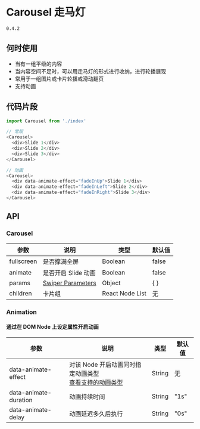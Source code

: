 # Carousel 走马灯
`0.4.2`

## 何时使用
- 当有一组平级的内容
- 当内容空间不足时，可以用走马灯的形式进行收纳，进行轮播展现
- 常用于一组图片或卡片轮播或滑动翻页
- 支持动画

## 代码片段
```javascript
import Carousel from './index'

// 常规
<Carousel>
  <div>Slide 1</div>
  <div>Slide 2</div>
  <div>Slide 3</div>
</Carousel>

// 动画
<Carousel>
  <div data-animate-effect="fadeInUp">Slide 1</div>
  <div data-animate-effect="fadeInLeft">Slide 2</div>
  <div data-animate-effect="fadeInRight">Slide 3</div>
</Carousel>
```

## API
### Carousel
| 参数 | 说明 | 类型 | 默认值 |
| --- | --- | --- | --- |
| fullscreen | 是否撑满全屏 | Boolean | false |
| animate | 是否开启 Slide 动画 | Boolean | false |
| params | <a href="https://github.com/nolimits4web/Swiper/blob/Swiper3/API.md" target="_blank">Swiper Parameters</a> | Object | { } |
| children | 卡片组 | React Node List | 无 |

### Animation
#### 通过在 DOM Node 上设定属性开启动画
| 参数 | 说明 | 类型 | 默认值 |
| --- | --- | --- | --- |
| data-animate-effect | 对该 Node 开启动画同时指定动画类型<br /><a href="https://daneden.github.io/animate.css/" target="_blank">查看支持的动画类型</a> | String | 无 |
| data-animate-duration | 动画持续时间 | String | "1s" |
| data-animate-delay | 动画延迟多久后执行 | String | "0s" |
